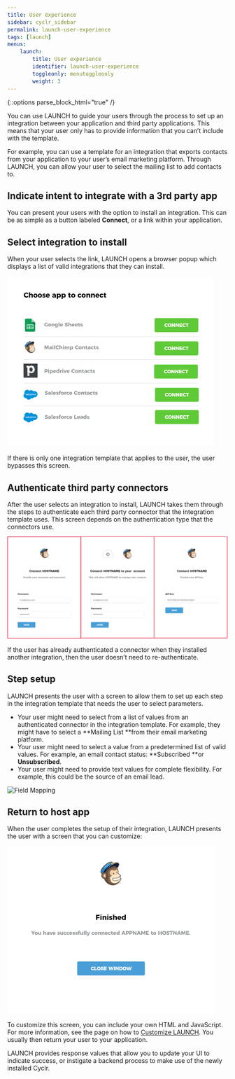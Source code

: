```yaml
---
title: User experience
sidebar: cyclr_sidebar
permalink: launch-user-experience
tags: [launch]
menus:
    launch:
        title: User experience
        identifier: launch-user-experience
        toggleonly: menutoggleonly
        weight: 3
---
```

{::options parse_block_html="true" /}
<section class="card">

You can use LAUNCH to guide your users through the process to set up an integration between your application and third party applications. This means that your user only has to provide information that you can’t include with the template.

For example, you can use a template for an integration that exports contacts from your application to your user’s email marketing platform. Through LAUNCH, you can allow your user to select the mailing list to add contacts to.

</section>
<section class="card">

## Indicate intent to integrate with a 3rd party app

You can present your users with the option to install an integration. This can be as simple as a button labeled **Connect**, or a link within your application.

</section>
<section class="card">

## Select integration to install

When your user selects the link, LAUNCH opens a browser popup which displays a list of valid integrations that they can install.

![Select Integration](./images/select-integration.png)

If there is only one integration template that applies to the user, the user bypasses this screen.

</section>
<section class="card">

## Authenticate third party connectors

After the user selects an integration to install, LAUNCH takes them through the steps to authenticate each third party connector that the integration template uses. This screen depends on the authentication type that the connectors use.

![Three types of authentication.](./images/auth-launch.png)

If the user has already authenticated a connector when they installed another integration, then the user doesn’t need to re-authenticate.

</section>
<section class="card">

## Step setup

LAUNCH presents the user with a screen to allow them to set up each step in the integration template that needs the user to select parameters.

* Your user might need to select from a list of values from an authenticated connector in the integration template. For example, they might have to select a **Mailing List **from their email marketing platform.
* Your user might need to select a value from a predetermined list of valid values. For example, an email contact status: **Subscribed **or **Unsubscribed**.
* Your user might need to provide text values for complete flexibility. For example, this could be the source of an email lead.
  
![Field Mapping](./images/launch-field-mapping.png)

</section>
<section class="card">

## Return to host app

When the user completes the setup of their integration, LAUNCH presents the user with a screen that you can customize:
  
![Completed Integration Installation](./images/completed-installation.png)

To customize this screen, you can include your own HTML and JavaScript. For more information, see the page on how to [Customize LAUNCH](customising-launch). You usually then return your user to your application.

LAUNCH provides response values that allow you to update your UI to indicate success, or instigate a backend process to make use of the newly installed Cyclr.

</section>
